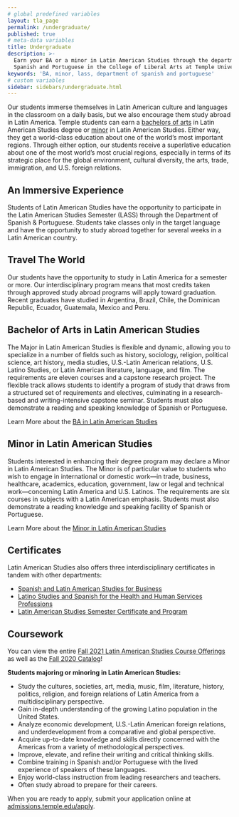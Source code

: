 ```yaml
---
# global predefined variables
layout: tla_page
permalink: /undergraduate/
published: true
# meta-data variables
title: Undergraduate
description: >-
  Earn your BA or a minor in Latin American Studies through the department of
  Spanish and Portuguese in the College of Liberal Arts at Temple University.
keywords: 'BA, minor, lass, department of spanish and portuguese'
# custom variables
sidebar: sidebars/undergraduate.html
---
```

Our students immerse themselves in Latin American culture and languages in the classroom on a daily basis, but we also encourage them study abroad in Latin America. Temple students can earn a [bachelors of arts](#ba-in-latin-american-studies) in Latin American Studies degree or [minor](#minor-in-latin-american-studies) in Latin American Studies. Either way, they get a world-class education about one of the world’s most important regions. Through either option, our students receive a superlative education about one of the most world’s most crucial regions, especially in terms of its strategic place for the global environment, cultural diversity, the arts, trade, immigration, and U.S. foreign relations.

## An Immersive Experience
Students of Latin American Studies have the opportunity to participate in the Latin American Studies Semester (LASS) through the Department of Spanish & Portuguese. Students take classes only in the target language and have the opportunity to study abroad together for several weeks in a Latin American country.

## Travel The World
Our students have the opportunity to study in Latin America for a semester or more. Our interdisciplinary program means that most credits taken through approved study abroad programs will apply toward graduation. Recent graduates have studied in Argentina, Brazil, Chile, the Dominican Republic, Ecuador, Guatemala, Mexico and Peru.

##  Bachelor of Arts in Latin American Studies
The Major in Latin American Studies is flexible and dynamic, allowing you to specialize in a number of fields such as history, sociology, religion, political science, art history, media studies, U.S.-Latin American relations, U.S. Latino Studies, or Latin American literature, language, and film.  The requirements are eleven courses and a capstone research project. The flexible track allows students to identify a program of study that draws from a structured set of requirements and electives, culminating in a research-based and writing-intensive capstone seminar. Students must also demonstrate a reading and speaking knowledge of Spanish or Portuguese.

Learn More about the [BA in Latin American Studies](https://www.temple.edu/academics/degree-programs/latin-american-studies-major-la-las-ba)

##  Minor in Latin American Studies
Students interested in enhancing their degree program may declare a Minor in Latin American Studies. The Minor is of particular value to students who wish to engage in international or domestic work—in trade, business, healthcare, academics, education, government, law or legal and technical work—concerning Latin America and U.S. Latinos. The requirements are six courses in subjects with a Latin American emphasis. Students must also demonstrate a reading knowledge and speaking facility of Spanish or Portuguese.

Learn More about the [Minor in Latin American Studies](http://bulletin.temple.edu/undergraduate/liberal-arts/latin-american-studies/minor-latin-american-studies/)

## Certificates
Latin American Studies also offers three interdisciplinary certificates in tandem with other departments:
- [Spanish and Latin American Studies for Business](https://www.temple.edu/academics/degree-programs/spanish-and-latin-american-studies-for-business-certificate-undergraduate-la-slsb-cr2%2B)
- [Latino Studies and Spanish for the Health and Human Services Professions](https://www.temple.edu/academics/degree-programs/spanish-and-latin-studies-health-and-human-services-certificate-undergraduate-la-slsh-cr2%2B)
- [Latin American Studies Semester Certificate and Program](https://www.temple.edu/academics/degree-programs/latin-american-studies-certificate-undergraduate-la-las-cert)

## Coursework
You can view the entire [Fall 2021 Latin American Studies Course Offerings](https://liberalarts.temple.edu/sites/liberalarts/files/COURSE%20OFFERINGS%20_%20FALL%202021.pdf) as well as the [Fall 2020 Catalog](https://drive.google.com/file/d/1ydryN2vL8YsrKvjp2wLie42Jn6_4EY4n/view?usp=sharing)!

**Students majoring or minoring in Latin American Studies:**<br>
- Study the cultures, societies, art, media, music, film, literature, history, politics, religion, and foreign relations of Latin America from a multidisciplinary perspective.
- Gain in-depth understanding of the growing Latino population in the United States.
- Analyze economic development, U.S.-Latin American foreign relations, and underdevelopment from a comparative and global perspective.
- Acquire up-to-date knowledge and skills directly concerned with the Americas from a variety of methodological perspectives.
- Improve, elevate, and refine their writing and critical thinking skills.
- Combine training in Spanish and/or Portuguese with the lived experience of speakers of these languages.
- Enjoy world-class instruction from leading researchers and teachers.
- Often study abroad to prepare for their careers.  

When you are ready to apply, submit your application online at [admissions.temple.edu/apply](http://admissions.temple.edu/apply).
